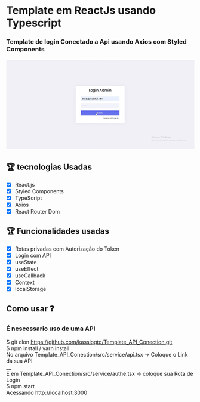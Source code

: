 
# Template em ReactJs usando Typescript
### Template de login Conectado a Api usando Axios com Styled Components 

![Template-gif](https://github.com/kassiogto/Template_API_Conection/blob/master/Webp.net-gifmaker.gif)

## :trophy: tecnologias Usadas
 - [x] React.js
 - [x] Styled Components
 - [x] TypeScript
 - [x] Axios
 - [x] React Router Dom

## :trophy: Funcionalidades usadas
 - [x] Rotas privadas com Autorização do Token
 - [x] Login com API
 - [x] useState
 - [x] useEffect
 - [x] useCallback
 - [x] Context
 - [x] localStorage

## Como usar :question:
### É nescessario uso de uma API
 
$ git clon https://github.com/kassiogto/Template_API_Conection.git
<br>
$ npm install / yarn install
<br>
No arquivo Template_API_Conection/src/service/api.tsx -> Coloque o Link da sua API
<br>
__
<br>
E em Template_API_Conection/src/service/authe.tsx -> coloque sua Rota de Login
<br>
$ npm start
<br>
Acessando http://localhost:3000

 
